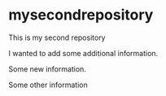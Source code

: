 # mysecondrepository
This is my second repository

I wanted to add some additional information.

Some new information.

Some other information